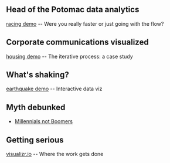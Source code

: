 
## Head of the Potomac data analytics

[racing demo](http://pbogden.com/racing) -- Were you really faster or just going with the flow?

## Corporate communications visualized

[housing demo](http://pbogden.com/single) -- The iterative process: a case study

## What's shaking?

[earthquake demo](http://pbogden.com/shake) -- Interactive data viz

## Myth debunked

* [Millennials not Boomers](https://pbogden.com/myth/)

## Getting serious

[visualizr.io](http://visualizr.io) -- Where the work gets done

